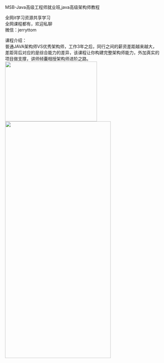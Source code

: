 MSB-Java高级工程师就业班,java高级架构师教程

全网it学习资源共享学习<br>全网课程都有，欢迎私聊<br>微信：jerryttom<br>

课程介绍：<br> 普通JAVA架构师VS优秀架构师，工作3年之后，同行之间的薪资差距越来越大，差距背后对应的是综合能力的差异，该课程让你构建完整架构师能力，外加真实的项目做支撑，讲师倾囊相授架构师进阶之路。<br> <img fetchpriority="high" decoding="async" class="alignnone size-full wp-image-44361" src="https://img.52fun.com/uploads/2021/09/1632572520-5141d65dc98fd50.png" alt="" width="300" height="195"><br> <img decoding="async" class="alignnone size-full wp-image-44362" src="https://img.52fun.com/uploads/2021/09/1632572531-90d8ebc6252c201.png" alt="" width="345" height="772">